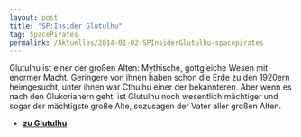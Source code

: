 ```yaml
---
layout: post
title: "SP:Insider Glutulhu"
tag: SpacePirates
permalink: /Aktuelles/2014-01-02-SPInsiderGlutulhu-spacepirates
---
```


Glutulhu ist einer der großen Alten: Mythische, gottgleiche Wesen mit enormer Macht. Geringere von ihnen haben schon die Erde zu den 1920ern heimgesucht, unter ihnen war Cthulhu einer der bekannteren. Aber wenn es nach den Glukorianern geht, ist Glutulhu noch wesentlich mächtiger und sogar der mächtigste große Alte, sozusagen der Vater aller großen Alten.

- **[zu Glutulhu](https://spacepirates.jcgames.de/Weltraum/Aliens/Glukorianer/Glutulhu/)**
